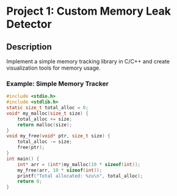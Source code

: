 # Project 1: Custom Memory Leak Detector

## Description
Implement a simple memory tracking library in C/C++ and create visualization tools for memory usage.

### Example: Simple Memory Tracker
```c
#include <stdio.h>
#include <stdlib.h>
static size_t total_alloc = 0;
void* my_malloc(size_t size) {
    total_alloc += size;
    return malloc(size);
}
void my_free(void* ptr, size_t size) {
    total_alloc -= size;
    free(ptr);
}
int main() {
    int* arr = (int*)my_malloc(10 * sizeof(int));
    my_free(arr, 10 * sizeof(int));
    printf("Total allocated: %zu\n", total_alloc);
    return 0;
}
```
